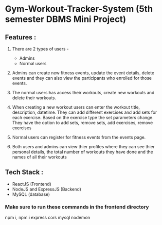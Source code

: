 # Gym-Workout-Tracker-System (5th semester DBMS Mini Project)

## Features :
1) There are 2 types of users -
    * Admins
    * Normal users

2) Admins can create new fitness events, update the event details, delete events and they can also view the participants who enrolled for those events.

3) The normal users has access their workouts, create new workouts and delete their workouts.

4) When creating a new workout users can enter the workout title, description, datetime. They can add different exercises and add sets for each exercise. Based on the exercise type the set parameters change. They have the option to add sets, remove sets, add exercises, remove exercises

5) Normal users can register for fitness events from the events page.

6) Both users and admins can view thier profiles where they can see thier personal details, the total number of workouts they have done and the names of all their workouts


## Tech Stack :
- ReactJS (Frontend)
- NodeJS and ExpressJS (Backend)
- MySQL (database)

### Make sure to run these commands in the frontend directory

npm i, npm i express cors mysql nodemon 